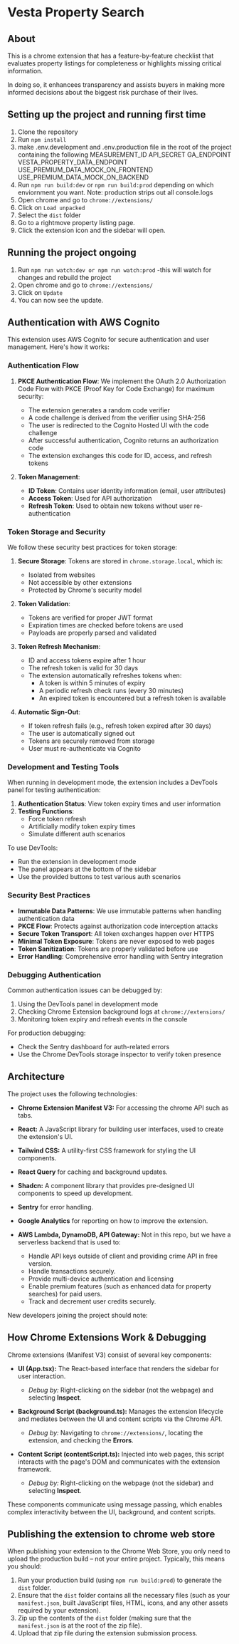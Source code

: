 # Vesta Property Search

## About

This is a chrome extension that has a feature-by-feature checklist that evaluates property listings for completeness or highlights missing critical information.

In doing so, it enhancees transparency and assists buyers in making more informed decisions about the biggest risk purchase of their lives.

## Setting up the project and running first time

1. Clone the repository
2. Run `npm install`
3. make .env.development and .env.production file in the root of the project containing the following
   MEASUREMENT_ID
   API_SECRET
   GA_ENDPOINT
   VESTA_PROPERTY_DATA_ENDPOINT
   USE_PREMIUM_DATA_MOCK_ON_FRONTEND
   USE_PREMIUM_DATA_MOCK_ON_BACKEND
4. Run `npm run build:dev` or `npm run build:prod` depending on which enviornment you want. Note: production strips out all console.logs
5. Open chrome and go to `chrome://extensions/`
6. Click on `Load unpacked`
7. Select the `dist` folder
8. Go to a rightmove property listing page.
9. Click the extension icon and the sidebar will open.

## Running the project ongoing

1. Run `npm run watch:dev or npm run watch:prod` -this will watch for changes and rebuild the project
2. Open chrome and go to `chrome://extensions/`
3. Click on `Update`
4. You can now see the update.

## Authentication with AWS Cognito

This extension uses AWS Cognito for secure authentication and user management. Here's how it works:

### Authentication Flow

1. **PKCE Authentication Flow**: We implement the OAuth 2.0 Authorization Code Flow with PKCE (Proof Key for Code Exchange) for maximum security:

   - The extension generates a random code verifier
   - A code challenge is derived from the verifier using SHA-256
   - The user is redirected to the Cognito Hosted UI with the code challenge
   - After successful authentication, Cognito returns an authorization code
   - The extension exchanges this code for ID, access, and refresh tokens

2. **Token Management**:
   - **ID Token**: Contains user identity information (email, user attributes)
   - **Access Token**: Used for API authorization
   - **Refresh Token**: Used to obtain new tokens without user re-authentication

### Token Storage and Security

We follow these security best practices for token storage:

1. **Secure Storage**: Tokens are stored in `chrome.storage.local`, which is:

   - Isolated from websites
   - Not accessible by other extensions
   - Protected by Chrome's security model

2. **Token Validation**:

   - Tokens are verified for proper JWT format
   - Expiration times are checked before tokens are used
   - Payloads are properly parsed and validated

3. **Token Refresh Mechanism**:

   - ID and access tokens expire after 1 hour
   - The refresh token is valid for 30 days
   - The extension automatically refreshes tokens when:
     - A token is within 5 minutes of expiry
     - A periodic refresh check runs (every 30 minutes)
     - An expired token is encountered but a refresh token is available

4. **Automatic Sign-Out**:
   - If token refresh fails (e.g., refresh token expired after 30 days)
   - The user is automatically signed out
   - Tokens are securely removed from storage
   - User must re-authenticate via Cognito

### Development and Testing Tools

When running in development mode, the extension includes a DevTools panel for testing authentication:

1. **Authentication Status**: View token expiry times and user information
2. **Testing Functions**:
   - Force token refresh
   - Artificially modify token expiry times
   - Simulate different auth scenarios

To use DevTools:

- Run the extension in development mode
- The panel appears at the bottom of the sidebar
- Use the provided buttons to test various auth scenarios

### Security Best Practices

- **Immutable Data Patterns**: We use immutable patterns when handling authentication data
- **PKCE Flow**: Protects against authorization code interception attacks
- **Secure Token Transport**: All token exchanges happen over HTTPS
- **Minimal Token Exposure**: Tokens are never exposed to web pages
- **Token Sanitization**: Tokens are properly validated before use
- **Error Handling**: Comprehensive error handling with Sentry integration

### Debugging Authentication

Common authentication issues can be debugged by:

1. Using the DevTools panel in development mode
2. Checking Chrome Extension background logs at `chrome://extensions/`
3. Monitoring token expiry and refresh events in the console

For production debugging:

- Check the Sentry dashboard for auth-related errors
- Use the Chrome DevTools storage inspector to verify token presence

## Architecture

The project uses the following technologies:

- **Chrome Extension Manifest V3:** For accessing the chrome API such as tabs.
- **React:** A JavaScript library for building user interfaces, used to create the extension's UI.
- **Tailwind CSS:** A utility-first CSS framework for styling the UI components.
- **React Query** for caching and background updates.
- **Shadcn:** A component library that provides pre-designed UI components to speed up development.
- **Sentry** for error handling.
- **Google Analytics** for reporting on how to improve the extension.

- **AWS Lambda, DynamoDB, API Gateway:** Not in this repo, but we have a serverless backend that is used to:
  - Handle API keys outside of client and providing crime API in free version.
  - Handle transactions securely.
  - Provide multi-device authentication and licensing
  - Enable premium features (such as enhanced data for property searches) for paid users.
  - Track and decrement user credits securely.

New developers joining the project should note:

## How Chrome Extensions Work & Debugging

Chrome extensions (Manifest V3) consist of several key components:

- **UI (App.tsx):** The React-based interface that renders the sidebar for user interaction.

  - _Debug by:_ Right-clicking on the sidebar (not the webpage) and selecting **Inspect**.

- **Background Script (background.ts):** Manages the extension lifecycle and mediates between the UI and content scripts via the Chrome API.

  - _Debug by:_ Navigating to `chrome://extensions/`, locating the extension, and checking the **Errors**.

- **Content Script (contentScript.ts):** Injected into web pages, this script interacts with the page's DOM and communicates with the extension framework.
  - _Debug by:_ Right-clicking on the webpage (not the sidebar) and selecting **Inspect**.

These components communicate using message passing, which enables complex interactivity between the UI, background, and content scripts.

## Publishing the extension to chrome web store

When publishing your extension to the Chrome Web Store, you only need to upload the production build – not your entire project. Typically, this means you should:

1. Run your production build (using `npm run build:prod`) to generate the `dist` folder.
2. Ensure that the `dist` folder contains all the necessary files (such as your `manifest.json`, built JavaScript files, HTML, icons, and any other assets required by your extension).
3. Zip up the contents of the `dist` folder (making sure that the `manifest.json` is at the root of the zip file).
4. Upload that zip file during the extension submission process.
